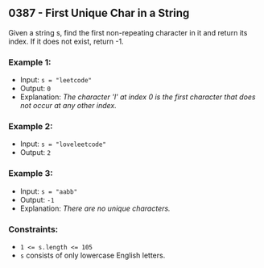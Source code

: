 ## 0387 - First Unique Char in a String

Given a string s, find the first non-repeating character in it and return its index. If it does not exist, return -1.

### Example 1:

- Input: `s = "leetcode"`
- Output: `0`
- Explanation: _The character 'l' at index 0 is the first character that does not occur at any other index._

### Example 2:

- Input: `s = "loveleetcode"`
- Output: `2`

### Example 3:

- Input: `s = "aabb"`
- Output: `-1`
- Explanation: _There are no unique characters._

### Constraints:

- `1 <= s.length <= 105`
- `s` consists of only lowercase English letters.
